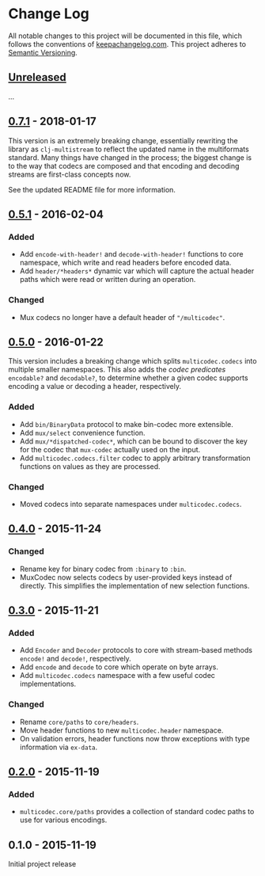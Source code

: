 Change Log
==========

All notable changes to this project will be documented in this file, which
follows the conventions of [keepachangelog.com](http://keepachangelog.com/).
This project adheres to [Semantic Versioning](http://semver.org/).

## [Unreleased]

...

## [0.7.1] - 2018-01-17

This version is an extremely breaking change, essentially rewriting the library
as `clj-multistream` to reflect the updated name in the multiformats standard.
Many things have changed in the process; the biggest change is to the way that
codecs are composed and that encoding and decoding streams are first-class
concepts now.

See the updated README file for more information.

## [0.5.1] - 2016-02-04

### Added
- Add `encode-with-header!` and `decode-with-header!` functions to core
  namespace, which write and read headers before encoded data.
- Add `header/*headers*` dynamic var which will capture the actual header paths
  which were read or written during an operation.

### Changed
- Mux codecs no longer have a default header of `"/multicodec"`.

## [0.5.0] - 2016-01-22

This version includes a breaking change which splits `multicodec.codecs` into
multiple smaller namespaces. This also adds the _codec predicates_ `encodable?`
and `decodable?`, to determine whether a given codec supports encoding a value
or decoding a header, respectively.

### Added
- Add `bin/BinaryData` protocol to make bin-codec more extensible.
- Add `mux/select` convenience function.
- Add `mux/*dispatched-codec*`, which can be bound to discover the key for
  the codec that `mux-codec` actually used on the input.
- Add `multicodec.codecs.filter` codec to apply arbitrary transformation
  functions on values as they are processed.

### Changed
- Moved codecs into separate namespaces under `multicodec.codecs`.

## [0.4.0] - 2015-11-24

### Changed
- Rename key for binary codec from `:binary` to `:bin`.
- MuxCodec now selects codecs by user-provided keys instead of directly. This
  simplifies the implementation of new selection functions.

## [0.3.0] - 2015-11-21

### Added
- Add `Encoder` and `Decoder` protocols to core with stream-based methods
  `encode!` and `decode!`, respectively.
- Add `encode` and `decode` to core which operate on byte arrays.
- Add `multicodec.codecs` namespace with a few useful codec implementations.

### Changed
- Rename `core/paths` to `core/headers`.
- Move header functions to new `multicodec.header` namespace.
- On validation errors, header functions now throw exceptions with type
  information via `ex-data`.

## [0.2.0] - 2015-11-19

### Added
- `multicodec.core/paths` provides a collection of standard codec paths to use
  for various encodings.

## 0.1.0 - 2015-11-19

Initial project release

[Unreleased]: https://github.com/greglook/clj-multicodec/compare/0.7.1...HEAD
[0.7.1]: https://github.com/greglook/clj-multicodec/compare/0.5.1...0.7.1
[0.5.1]: https://github.com/greglook/clj-multicodec/compare/0.5.0...0.5.1
[0.5.0]: https://github.com/greglook/clj-multicodec/compare/0.4.0...0.5.0
[0.4.0]: https://github.com/greglook/clj-multicodec/compare/0.3.0...0.4.0
[0.3.0]: https://github.com/greglook/clj-multicodec/compare/0.2.0...0.3.0
[0.2.0]: https://github.com/greglook/clj-multicodec/compare/0.1.0...0.2.0

